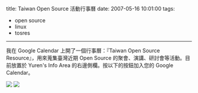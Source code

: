 title: Taiwan Open Source 活動行事曆
date: 2007-05-16 10:01:00
tags: 
- open source
- linux
- tosres
---

我在 Google Calendar 上開了一個行事曆：『Taiwan Open Source Resource』，用來蒐集臺灣近期 Open Source 的聚會、演講、研討會等活動。目前放置於 Yuren's Info Area 的右邊側欄。按以下的按鈕加入您的 Google Calendar。

[![](http://www.google.com/calendar/images/ext/gc_button1_en.gif)](http://www.google.com/calendar/render?cid=p09uh8cg4uvt2ij4obf45cltsk%40group.calendar.google.com) [![](http://www.google.com/calendar/images/ical.gif)](http://www.google.com/calendar/ical/p09uh8cg4uvt2ij4obf45cltsk%40group.calendar.google.com/public/basic.ics)
